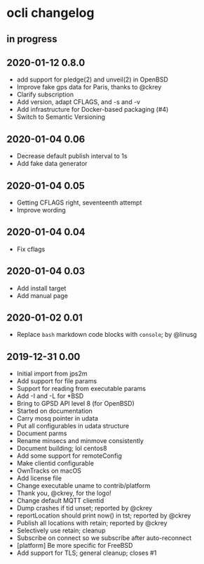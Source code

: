 # ocli changelog

## in progress

## 2020-01-12 0.8.0
- add support for pledge(2) and unveil(2) in OpenBSD
- Improve fake gps data for Paris, thanks to @ckrey
- Clarify subscription
- Add version, adapt CFLAGS, and -s and -v
- Add infrastructure for Docker-based packaging (#4)
- Switch to Semantic Versioning

## 2020-01-04 0.06
- Decrease default publish interval to 1s
- Add fake data generator

## 2020-01-04 0.05
- Getting CFLAGS right, seventeenth attempt
- Improve wording

## 2020-01-04 0.04
- Fix cflags

## 2020-01-04 0.03
- Add install target
- Add manual page

## 2020-01-02 0.01
- Replace `bash` markdown code blocks with `console`; by @linusg

## 2019-12-31 0.00
- Initial import from jps2m
- Add support for file params
- Support for reading from executable params
- Add -I and -L for *BSD
- Bring to GPSD API level 8 (for OpenBSD)
- Started on documentation
- Carry mosq pointer in udata
- Put all configurables in udata structure
- Document parms
- Rename minsecs and minmove consistently
- Document building; lol centos8
- Add some support for remoteConfig
- Make clientid configurable
- OwnTracks on macOS
- Add license file
- Change executable uname to contrib/platform
- Thank you, @ckrey, for the logo!
- Change default MQTT clientid
- Dump crashes if tid unset; reported by @ckrey
- reportLocation should print now() in tst; reported by @ckrey
- Publish all locations with retain; reported by @ckrey
- Selectively use retain; cleanup
- Subscribe on connect so we subscribe after auto-reconnect
- [platform] Be more specific for FreeBSD
- Add support for TLS; general cleanup; closes #1
